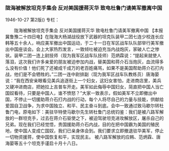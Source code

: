 ### 陇海被解放坦克手集会  反对美国援蒋灭华  致电杜鲁门请美军撤离中国

1946-10-27
第2版()
专栏：

　　陇海被解放坦克手集会
    反对美国援蒋灭华
    致电杜鲁门请美军撤离中国
    【本报冀鲁豫二十四日电】在陇海大杨湖战役放下武器的坦克队装甲二团七连少校连长应韩等五十余人，响应美军撤出中国运动，于二十一日在军区战车队队部举行美军撤出中国座谈会。会上大家热烈发言，一致倾吐被迫充当内战炮灰，家破人亡之惨状。装甲二团一连上尉技师（现为我军区战车队技师）范炳霖说：“提起来就使人落泪，这次我们许多亲爱的朋友被迫参加内战，替美国和蒋介石当炮灰，血流得多么没有价值！他们死了还被成千成万的老百姓痛骂，如果不是美国帮助蒋介石打内战，他们是不会牺牲的。”二团一连中尉排副（现为我军区战车队教练员）唐海晏说：“我在西安亲眼看见美兵追逐街上一个妇女，这妇女害怕，走进商店里，美兵又硬冲进商店，把她拉上吉普车开走。美军如此侮辱中国妇女，简直把中国人当亡国奴看待，只要是中国人，谁不愤怒？”大家一致表示，假如美军不立即撤出中国，不停止一切援助蒋介石打内战的行动，每个人将尽自己的力量与技能，供献给爱国自卫战争，为求中国独立、和平、民主奋斗到底。会中一致通过致马歇尔转杜鲁门电，原电如下：美驻华特使马歇尔先生转杜鲁门总统钧鉴：我们是被八路军解放的一群坦克手，过去在蒋介石驱使之下，被迫驾驶坦克进攻解放区，屠杀自己的兄弟。现在我们已经觉悟，贵国援助蒋介石内战，目的在把中国霸为美国的殖民地，使中国人变成亡国奴，我们已亲身体会到。我们要求立即撤退驻华美军，停止一切物资援蒋，使中国恢复和平，实现民主。
    被八路军解放的应韩、范炳霖、唐海晏等五十个坦克手谨启十月十八日。
